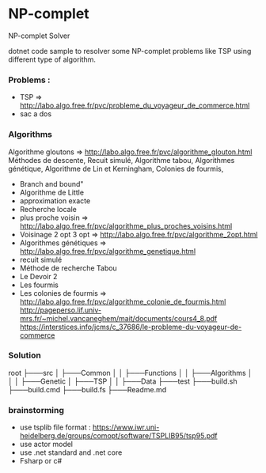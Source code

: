 # NP-complet
NP-complet Solver

dotnet code sample to resolver some NP-complet problems like TSP using different type of algorithm.

### Problems :

- TSP => http://labo.algo.free.fr/pvc/probleme_du_voyageur_de_commerce.html
- sac a dos


### Algorithms

Algorithme gloutons => http://labo.algo.free.fr/pvc/algorithme_glouton.html
Méthodes de descente,
Recuit simulé,
Algorithme tabou,
Algorithmes génétique,
Algorithme de Lin et Kerningham,
Colonies de fourmis,

- Branch and bound"
- Algorithme de Little
- approximation exacte
- Recherche locale
- plus proche voisin => http://labo.algo.free.fr/pvc/algorithme_plus_proches_voisins.html
- Voisinage 2 opt 3 opt => http://labo.algo.free.fr/pvc/algorithme_2opt.html
- Algorithmes génétiques => http://labo.algo.free.fr/pvc/algorithme_genetique.html
- recuit simulé
- Méthode de recherche Tabou
- Le Devoir 2 
- Les fourmis 
- Les colonies de fourmis  => http://labo.algo.free.fr/pvc/algorithme_colonie_de_fourmis.html
http://pageperso.lif.univ-mrs.fr/~michel.vancaneghem/mait/documents/cours4_8.pdf
https://interstices.info/jcms/c_37686/le-probleme-du-voyageur-de-commerce

### Solution

root
├───src
│   ├───Common
│   │   ├───Functions
│   │   ├───Algorithms
│   │   │   ├───Genetic
│   ├───TSP
│   │   ├───Data
├───test
├───build.sh
├───build.cmd
├───build.fs
├───Readme.md



### brainstorming

- use tsplib file format : https://www.iwr.uni-heidelberg.de/groups/comopt/software/TSPLIB95/tsp95.pdf
- use actor model
- use .net standard and .net core
- Fsharp or c#
